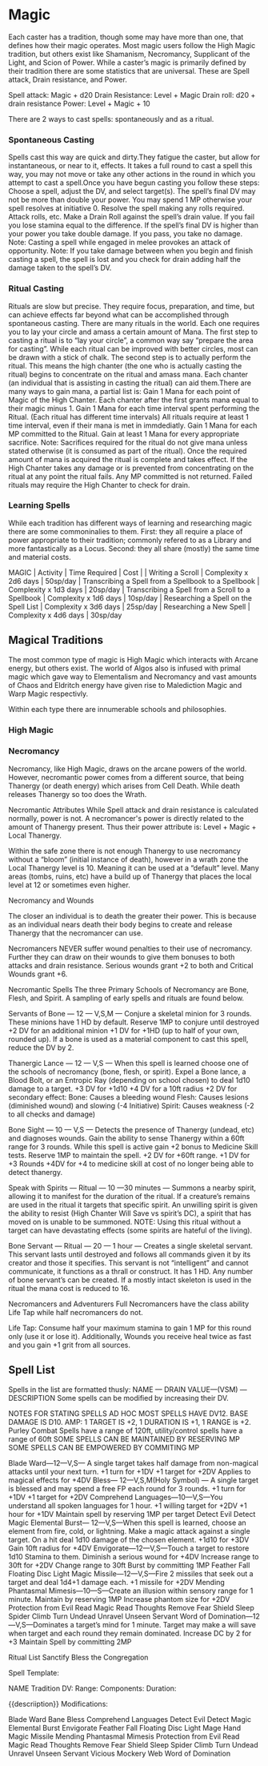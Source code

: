 # Magic
Each caster has a tradition, though some may have more than one, that defines how their magic operates. Most magic users follow the High Magic tradition, but others exist like Shamanism, Necromancy, Supplicant of the Light, and Scion of Power.
While a caster’s magic is primarily defined by their tradition there are some statistics that are universal. These are Spell attack, Drain resistance, and Power.

Spell attack: Magic + d20
Drain Resistance: Level + Magic
Drain roll: d20 + drain resistance
Power: Level + Magic + 10

There are 2 ways to cast spells: spontaneously and as a ritual.

### Spontaneous Casting
Spells cast this way are quick and dirty.They fatigue the caster, but allow for instantaneous, or near to it, effects.
It takes a full round to cast a spell this way, you may not move or take any other actions in the round in which you attempt to cast a spell.Once you have begun casting you follow these steps:
Choose a spell, adjust the DV, and select target(s).
The spell’s final DV may not be more than double your power.
You may spend 1 MP otherwise your spell resolves at initiative 0.
Resolve the spell making any rolls required.
Attack rolls, etc.
Make a Drain Roll against the spell’s drain value.
If you fail you lose stamina equal to the difference.
If the spell’s final DV is higher than your power you take double damage.
If you pass, you take no damage.
Note: Casting a spell while engaged in melee provokes an attack of opportunity.
Note: If you take damage between when you begin and finish casting a spell, the spell is lost and you check for drain adding half the damage taken to the spell’s DV.

### Ritual Casting
Rituals are slow but precise. They require focus, preparation, and time, but can achieve effects far beyond what can be accomplished through spontaneous casting. There are many rituals in the world. Each one requires you to lay your circle and amass a certain amount of Mana. 
The first step to casting a ritual is to “lay your circle”, a common way say “prepare the area for casting”. While each ritual can be improved with better circles, most can be drawn with a stick of chalk.
The second step is to actually perform the ritual. This means the high chanter (the one who is actually casting the ritual) begins to concentrate on the ritual and amass mana. Each chanter (an individual that is assisting in casting the ritual) can aid them.There are many ways to gain mana, a partial list is:
    Gain 1 Mana for each point of Magic of the High Chanter.
        Each chanter after the first grants mana equal to their magic minus 1.
    Gain 1 Mana for each time interval spent performing the Ritual. (Each ritual has different time intervals)
        All rituals require at least 1 time interval, even if their mana is met in immdediatly.
    Gain 1 Mana for each MP committed to the Ritual.
    Gain at least 1 Mana for every appropriate sacrifice.
        Note: Sacrifices required for the ritual do not give mana unless stated otherwise (it is consumed as part of the ritual).
Once the required amount of mana is acquired the ritual is complete and takes effect. If the High Chanter takes any damage or is prevented from concentrating on the ritual at any point the ritual fails. Any MP committed is not returned. Failed rituals may require the High Chanter to check for drain.

### Learning Spells

While each tradition has different ways of learning and researching magic there are some commoninalies to them. First: they all require a place of power appropriate to their tradition; commonly refered to as a Library and more fantastically as a Locus. Second: they all share (mostly) the same time and material costs.

MAGIC
| Activity                                               | Time Required         | Cost |
| Writing a Scroll                                       | Complexity x 2d6 days | 50sp/day
| Transcribing a Spell from a Spellbook to a Spellbook   | Complexity x 1d3 days | 20sp/day
| Transcribing a Spell from a Scroll to a Spellbook      | Complexity x 1d6 days | 10sp/day
| Researching a Spell on the Spell List                  | Complexity x 3d6 days | 25sp/day
| Researching a New Spell                                | Complexity x 4d6 days | 30sp/day

## Magical Traditions

The most common type of magic is High Magic which interacts with Arcane energy, but others exist. The world of Algos also is infused with primal magic which gave way to Elementalism and Necromancy and vast amounts of Chaos and Eldritch energy have given rise to Malediction Magic and Warp Magic respectivly. 

Within each type there are innumerable schools and philosophies.

### High Magic


### Necromancy
Necromancy, like High Magic, draws on the arcane powers of the world. However, necromantic power comes from a different source, that being Thanergy (or death energy) which arises from Cell Death. While death releases Thanergy so too does the Wrath.

Necromantic Attributes
While Spell attack and drain resistance is calculated normally, power is not. A necromancer's power is directly related to the amount of Thanergy present. Thus their power attribute is: Level + Magic + Local Thanergy.

Within the safe zone there is not enough Thanergy to use necromancy without a “bloom” (initial instance of death), however in a wrath zone the Local Thanergy level is 10. Meaning it can be used at a “default” level. Many areas (tombs, ruins, etc) have a build up of Thanergy that places the local level at 12 or sometimes even higher.

Necromancy and Wounds

The closer an individual is to death the greater their power. This is because as an individual nears death their body begins to create and release Thanergy that the necromancer can use.

Necromancers NEVER suffer wound penalties to their use of necromancy. Further they can draw on their wounds to give them bonuses to both attacks and drain resistance. Serious wounds grant +2 to both and Critical Wounds grant +6.

Necromantic Spells
The three Primary Schools of Necromancy are Bone, Flesh, and Spirit. A sampling of early spells and rituals are found below.

Servants of Bone — 12 — V,S,M — Conjure a skeletal minion for 3 rounds. These minions have 1 HD by default.
Reserve 1MP to conjure until destroyed
+2 DV for an additional minion
+1 DV for +1HD (up to half of your own, rounded up). 
If a bone is used as a material component to cast this spell, reduce the DV by 2.

Thanergic Lance — 12 — V,S — When this spell is learned choose one of the schools of necromancy (bone, flesh, or spirit). Expel a Bone lance, a Blood Bolt, or an Entropic Ray (depending on school chosen) to deal 1d10 damage to a target.
+3 DV for +1d10
+4 DV for a 10ft radius
+2 DV for secondary effect:
Bone: Causes a bleeding wound
Flesh: Causes lesions (diminished wound) and slowing (-4 Initiative)
Spirit: Causes weakness (-2 to all checks and damage)

Bone Sight — 10 — V,S — Detects the presence of Thanergy (undead, etc) and diagnoses wounds. Gain the ability to sense Thanergy within a 60ft range for 3 rounds. While this spell is active gain +2 bonus to Medicine Skill tests.
Reserve 1MP to maintain the spell.
+2 DV for +60ft range.
+1 DV for +3 Rounds
+4DV for +4 to medicine skill at cost of no longer being able to detect thanergy.


Speak with Spirits — Ritual — 10 —30 minutes — Summons a nearby spirit, allowing it to manifest for the duration of the ritual. If a creature’s remains are used in the ritual it targets that specific spirit. An unwilling spirit is given the ability to resist (High Chanter Will Save vs spirit’s DC), a spirit that has moved on is unable to be summoned.
NOTE: Using this ritual without a target can have devastating effects (some spirits are hateful of the living).

Bone Servant — Ritual — 20 — 1 hour — Creates a single skeletal servant. This servant lasts until destroyed and follows all commands given it by its creator and those it specifies. This servant is not “intelligent” and cannot communicate, it functions as a thrall or construct. It has 1 HD. Any number of bone servant’s can be created. If a mostly intact skeleton is used in the ritual the mana cost is reduced to 16.

Necromancers and Adventurers
Full Necromancers have the class ability Life Tap while half necromancers do not.

Life Tap: Consume half your maximum stamina to gain 1 MP for this round only (use it or lose it). Additionally, Wounds you receive heal twice as fast and you gain +1 grit from all sources.





## Spell List

Spells in the list are formatted thusly:
NAME — DRAIN VALUE—(VSM) — DESCRIPTION
Some spells can be modified by increasing their DV.

NOTES FOR STATING SPELLS AD HOC
MOST SPELLS HAVE DV12. BASE DAMAGE IS D10. AMP: 1 TARGET IS +2, 1 DURATION IS +1, 1 RANGE is +2.
    Purley Combat Spells have a range of 120ft, utility/control spells have a range of 60ft
SOME SPELLS CAN BE MAINTAINED BY RESERVING MP
SOME SPELLS CAN BE EMPOWERED BY COMMITING MP

Blade Ward—12—V,S— A single target takes half damage from non-magical attacks until your next turn.
+1 turn for +1DV
+1 target for +2DV
Applies to magical effects for +4DV
Bless— 12—V,S,M(Holy Symbol) — A single target is blessed and may spend a free FP each round for 3 rounds.
+1 turn for +1DV
+1 target for +2DV
Comprehend Languages—10—V,S—You understand all spoken languages for 1 hour.
+1 willing target for +2DV
+1 hour for +1DV
Maintain spell by reserving 1MP per target
Detect Evil
Detect Magic
Elemental Burst— 12—V,S—When this spell is learned, choose an element from fire, cold, or lightning. Make a magic attack against a single target. On a hit deal 1d10 damage of the chosen element. 
+1d10 for +3DV
Gain 10ft radius for +4DV
Envigorate—12—V,S—Touch a target to restore 1d10 Stamina to them.
Diminish a serious wound for +4DV
Increase range to 30ft for +2DV
Change range to 30ft Burst by committing 1MP
Feather Fall
Floating Disc
Light
Magic Missile—12—V,S—Fire 2 missiles that seek out a target and deal 1d4+1 damage each.
+1 missile for +2DV
Mending
Phantasmal Mimesis—10—S—Create an illusion within sensory range for 1 minute.
Maintain by reserving 1MP
Increase phantom size for +2DV
Protection from Evil
Read Magic
Read Thoughts
Remove Fear
Shield
Sleep
Spider Climb
Turn Undead
Unravel
Unseen Servant
Word of Domination—12—V,S—Dominates a target’s mind for 1 minute. Target may make a will save when target and each round they remain dominated.
Increase DC by 2 for +3
Maintain Spell by committing 2MP

Ritual List
Sanctify
Bless the Congregation

Spell Template:

NAME
Tradition
DV:
Range:
Components:
Duration:

{{descriiption}}
	Modifications:

Blade Ward
Bane
Bless
Comprehend Languages
Detect Evil
Detect Magic
Elemental Burst
Envigorate
Feather Fall
Floating Disc
Light
Mage Hand
Magic Missile
Mending
Phantasmal Mimesis
Protection from Evil
Read Magic
Read Thoughts
Remove Fear
Shield
Sleep
Spider Climb
Turn Undead
Unravel
Unseen Servant
Vicious Mockery
Web
Word of Domination